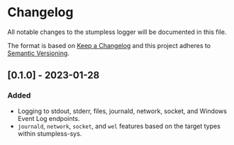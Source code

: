 # Changelog
All notable changes to the stumpless logger will be documented in this file.

The format is based on [Keep a Changelog](https://keepachangelog.com/en/1.0.0/)
and this project adheres to
[Semantic Versioning](https://semver.org/spec/v2.0.0.html).


## [0.1.0] - 2023-01-28
### Added
 - Logging to stdout, stderr, files, journald, network, socket, and Windows
   Event Log endpoints.
 - `journald`, `network`, `socket`, and `wel` features based on the target types
   within stumpless-sys.
